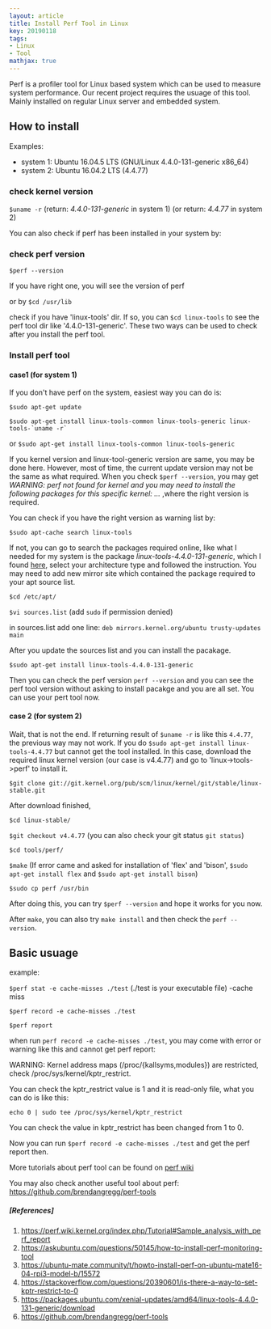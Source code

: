 ```yaml
---
layout: article
title: Install Perf Tool in Linux 
key: 20190118
tags:
- Linux
- Tool
mathjax: true
---
```


Perf is a profiler tool for Linux based system which can be used to measure system performance. Our recent project requires the usuage of this tool. Mainly installed on regular Linux server and embedded system.

<!--more-->

## How to install 
Examples: 

* system 1: Ubuntu 16.04.5 LTS (GNU/Linux 4.4.0-131-generic x86_64)
* system 2: Ubuntu 16.04.2 LTS (4.4.77)

### check kernel version
`$uname -r` (return: *4.4.0-131-generic* in system 1)
 (or return: *4.4.77* in system 2)
 
You can also check if perf has been installed in your system by:

### check perf version
`$perf --version` 

If you have right one, you will see the version of perf

or by `$cd /usr/lib`

check if you have 'linux-tools' dir. If so, you can `$cd linux-tools` to see the perf tool dir like '4.4.0-131-generic'.  These two ways can be used to check after you install the perf tool.

### Install perf tool

#### case1 (for system 1)
If you don't have perf on the system, easiest way you can do is:

`$sudo apt-get update`

``$sudo apt-get install linux-tools-common linux-tools-generic linux-tools-`uname -r` ``

or `$sudo apt-get install linux-tools-common linux-tools-generic`

If you kernel version and linux-tool-generic version are same, you may be done here. However, most of time, the current update version may not be the same as what required. When you check `$perf --version`, you may get *WARNING: perf not found for kernel and you may need to install the following packages for this specific kernel: ...* ,where the right version is required.

You can check if you have the right version as warning list by:

`$sudo apt-cache search linux-tools`

If not, you can go to search the packages required online, like what I needed for my system is the package *linux-tools-4.4.0-131-generic*, which I found [here](https://packages.ubuntu.com/en/trusty-updates/linux-tools-4.4.0-131-generic), select your architecture type and followed the instruction. You may need to add new mirror site which contained the package required to your apt source list.

`$cd /etc/apt/`

`$vi sources.list` (add `sudo` if permission denied)

in sources.list add one line: `deb mirrors.kernel.org/ubuntu trusty-updates main `

After you update the sources list and you can install the pacakage.

`$sudo apt-get install linux-tools-4.4.0-131-generic`

Then you can check the perf version `perf --version` and you can see the perf tool version without asking to install pacakge and you are all set. You can use your pert tool now. 

#### case 2 (for system 2)
Wait, that is not the end. If returning result of `$uname -r` is like this `4.4.77`, the previous way may not work. If you do `$sudo apt-get install linux-tools-4.4.77` but cannot get the tool installed. In this case, download the required linux kernel version (our case is v4.4.77) and go to 'linux->tools->perf' to install it.

`$git clone git://git.kernel.org/pub/scm/linux/kernel/git/stable/linux-stable.git`

After download finished, 

`$cd linux-stable/`

`$git checkout v4.4.77` (you can also check your git status `git status`)

`$cd tools/perf/`

`$make`  (If error came and asked for installation of 'flex' and 'bison', `$sudo apt-get install flex` and `$sudo apt-get install bison`)

`$sudo cp perf /usr/bin` 

After doing this, you can try `$perf --version` and hope it works for you now.

After `make`, you can also try `make install` and then check the `perf --version`.

## Basic usuage

example:

`$perf stat -e cache-misses ./test` (./test is your executable file) -cache miss

`$perf record -e cache-misses ./test` 

`$perf report`

when run `perf record -e cache-misses ./test`, you may come with error or warning like this and cannot get perf report:

WARNING: Kernel address maps (/proc/{kallsyms,modules}) are restricted,
check /proc/sys/kernel/kptr_restrict.

You can check the kptr_restrict value is 1 and it is read-only file, what you can do is like this:

`echo 0 | sudo tee /proc/sys/kernel/kptr_restrict`

You can check the value in kptr_restrict has been changed from 1 to 0. 

Now you can run `$perf record -e cache-misses ./test` and get the perf report then.

More tutorials about perf tool can be found on [perf wiki](https://perf.wiki.kernel.org/index.php/Tutorial#Sample_analysis_with_perf_report)

You may also check another useful tool about perf: https://github.com/brendangregg/perf-tools


##### [References]
1. https://perf.wiki.kernel.org/index.php/Tutorial#Sample_analysis_with_perf_report
2. https://askubuntu.com/questions/50145/how-to-install-perf-monitoring-tool
3. https://ubuntu-mate.community/t/howto-install-perf-on-ubuntu-mate16-04-rpi3-model-b/15572
4. https://stackoverflow.com/questions/20390601/is-there-a-way-to-set-kptr-restrict-to-0
5. https://packages.ubuntu.com/xenial-updates/amd64/linux-tools-4.4.0-131-generic/download
6. https://github.com/brendangregg/perf-tools












